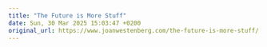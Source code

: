 ```yaml
---
title: "The Future is More Stuff"
date: Sun, 30 Mar 2025 15:03:47 +0200
original_url: https://www.joanwestenberg.com/the-future-is-more-stuff/
---
```

